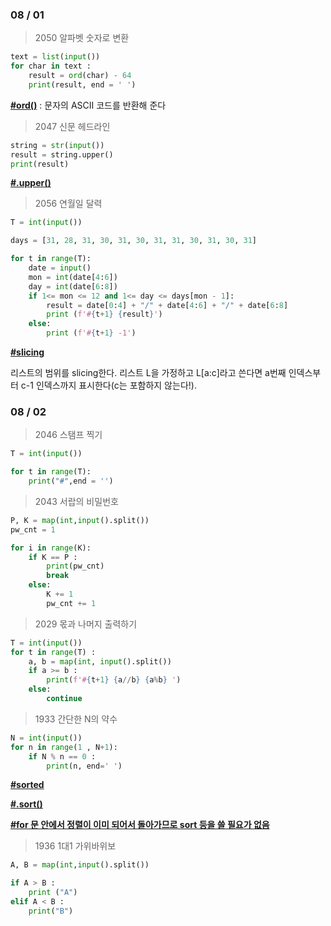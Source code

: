 ### 08 / 01

> 2050 알파벳 숫자로 변환

```python
text = list(input())
for char in text :
    result = ord(char) - 64
    print(result, end = ' ')
```

**<u>#ord()</u>** : 문자의 ASCII 코드를 반환해 준다



> 2047 신문 헤드라인

```python 
string = str(input())
result = string.upper()
print(result)
```

**<u>#.upper()</u>**



> 2056 연월일 달력

```python 
T = int(input())

days = [31, 28, 31, 30, 31, 30, 31, 31, 30, 31, 30, 31]

for t in range(T):
    date = input()
    mon = int(date[4:6])
    day = int(date[6:8])
    if 1<= mon <= 12 and 1<= day <= days[mon - 1]:
        result = date[0:4] + "/" + date[4:6] + "/" + date[6:8]
        print (f'#{t+1} {result}')
    else:
        print (f'#{t+1} -1')   
```

**<u>#slicing</u>**

리스트의 범위를 slicing한다. 리스트 L을 가정하고 L[a:c]라고 쓴다면 a번째 인덱스부터 c-1 인덱스까지 표시한다(c는 포함하지 않는다!).



### 08 / 02

> 2046 스탬프 찍기

```python
T = int(input())

for t in range(T):
    print("#",end = '')
```



> 2043 서랍의 비밀번호

```python
P, K = map(int,input().split())
pw_cnt = 1

for i in range(K): 
    if K == P :
        print(pw_cnt)
        break
    else:
        K += 1
        pw_cnt += 1
```



> 2029 몫과 나머지 출력하기

```python
T = int(input())
for t in range(T) :
    a, b = map(int, input().split())
    if a >= b :
        print(f'#{t+1} {a//b} {a%b} ')
    else:
        continue
```



> 1933 간단한 N의 약수

```python
N = int(input())
for n in range(1 , N+1):
    if N % n == 0 :
        print(n, end=' ')
```

**<u>#sorted</u>**

**<u>#.sort()</u>**

**<u>#for 문 안에서 정렬이 이미 되어서 돌아가므로 sort 등을 쓸 필요가 없음</u>**

> 1936 1대1 가위바위보

```python
A, B = map(int,input().split())

if A > B :
    print ("A")
elif A < B :
    print("B")
```

